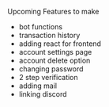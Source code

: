 Upcoming Features to make

- bot functions
- transaction history
- adding react for frontend
- account settings page
- account delete option
- changing password
- 2 step verification
- adding mail
- linking discord
